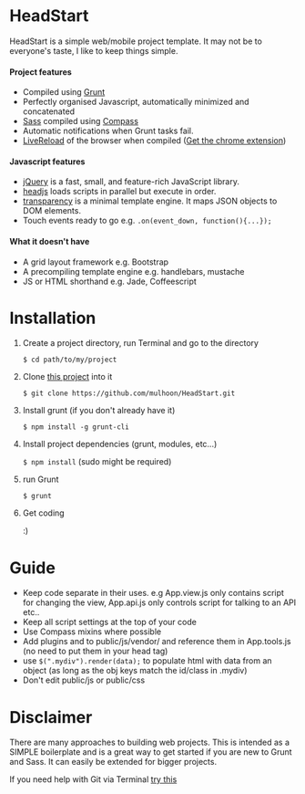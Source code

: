 HeadStart
========

HeadStart is a simple web/mobile project template. It may not be to everyone's taste, I like to keep things simple.

#### Project features

- Compiled using [Grunt](http://gruntjs.com/)
- Perfectly organised Javascript, automatically minimized and concatenated
- [Sass](http://sass-lang.com/) compiled using [Compass](http://compass-style.org/)
- Automatic notifications when Grunt tasks fail.
- [LiveReload](http://livereload.com/) of the browser when compiled ([Get the chrome extension](https://chrome.google.com/webstore/detail/livereload/jnihajbhpnppcggbcgedagnkighmdlei?hl=en))

#### Javascript features

- [jQuery](http://jquery.com/) is a fast, small, and feature-rich JavaScript library.
- [headjs](http://headjs.com/) loads scripts in parallel but execute in order.
- [transparency](http://leonidas.github.io/transparency/) is a minimal template engine. It maps JSON objects to DOM elements.
- Touch events ready to go e.g. `.on(event_down, function(){...});`


#### What it doesn't have

- A grid layout framework e.g. Bootstrap
- A precompiling template engine e.g. handlebars, mustache
- JS or HTML shorthand e.g. Jade, Coffeescript


Installation
========
 
1. Create a project directory, run Terminal and go to the directory

	`$ cd path/to/my/project`

2. Clone [this project](https://github.com/mulhoon/HeadStart.git) into it

	`$ git clone https://github.com/mulhoon/HeadStart.git`

3. Install grunt (if you don't already have it)

	`$ npm install -g grunt-cli`

4. Install project dependencies (grunt, modules, etc...)

	`$ npm install` (sudo might be required)

5. run Grunt

	`$ grunt`

6. Get coding

	:)

Guide
========

- Keep code separate in their uses. e.g App.view.js only contains script for changing the view, App.api.js only controls script for talking to an API etc..
- Keep all script settings at the top of your code
- Use Compass mixins where possible
- Add plugins and to public/js/vendor/ and reference them in App.tools.js (no need to put them in your head tag) 
- use `$(".mydiv").render(data);` to populate html with data from an object (as long as the obj keys match the id/class in .mydiv)
- Don't edit public/js or public/css

Disclaimer
========

There are many approaches to building web projects. This is intended as a SIMPLE boilerplate and is a great way to get started if you are new to Grunt and Sass. It can easily be extended for bigger projects.

If you need help with Git via Terminal [try this](http://shaun.boyblack.co.za/blog/2009/03/14/getting-started-with-git-on-mac-os-x/)
